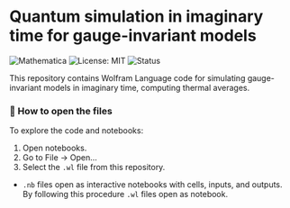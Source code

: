 # Quantum simulation in imaginary time for gauge-invariant models

![Mathematica](https://img.shields.io/badge/Mathematica-14.2-red?logo=wolfram)
![License: MIT](https://img.shields.io/badge/License-MIT-green.svg)
![Status](https://img.shields.io/badge/status-In%20Progress-yellow)

This repository contains Wolfram Language code for simulating gauge-invariant models in imaginary time, computing thermal averages.

### 🔹 How to open the files

To explore the code and notebooks:

1. Open notebooks.  
2. Go to File → Open...  
3. Select the `.wl` file from this repository.  

- `.nb` files open as interactive notebooks with cells, inputs, and outputs.  
By following this procedure `.wl` files open as notebook.
